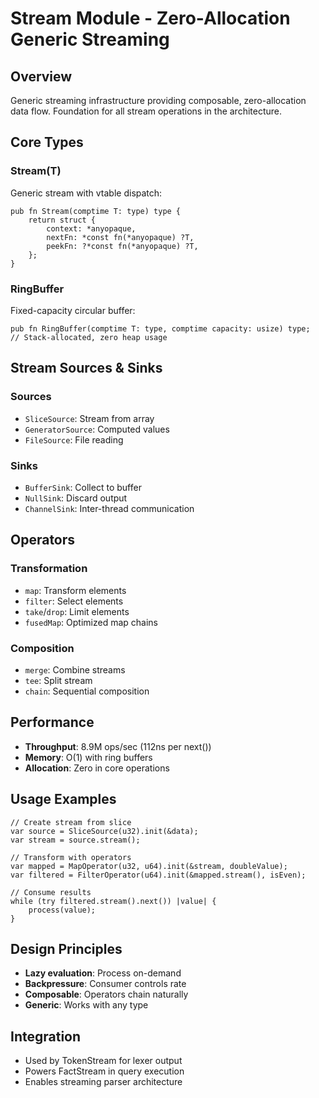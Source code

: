 # Stream Module - Zero-Allocation Generic Streaming

## Overview
Generic streaming infrastructure providing composable, zero-allocation data flow. Foundation for all stream operations in the architecture.

## Core Types

### Stream(T)
Generic stream with vtable dispatch:
```zig
pub fn Stream(comptime T: type) type {
    return struct {
        context: *anyopaque,
        nextFn: *const fn(*anyopaque) ?T,
        peekFn: ?*const fn(*anyopaque) ?T,
    };
}
```

### RingBuffer
Fixed-capacity circular buffer:
```zig
pub fn RingBuffer(comptime T: type, comptime capacity: usize) type;
// Stack-allocated, zero heap usage
```

## Stream Sources & Sinks

### Sources
- `SliceSource`: Stream from array
- `GeneratorSource`: Computed values
- `FileSource`: File reading

### Sinks
- `BufferSink`: Collect to buffer
- `NullSink`: Discard output
- `ChannelSink`: Inter-thread communication

## Operators

### Transformation
- `map`: Transform elements
- `filter`: Select elements
- `take`/`drop`: Limit elements
- `fusedMap`: Optimized map chains

### Composition
- `merge`: Combine streams
- `tee`: Split stream
- `chain`: Sequential composition

## Performance
- **Throughput**: 8.9M ops/sec (112ns per next())
- **Memory**: O(1) with ring buffers
- **Allocation**: Zero in core operations

## Usage Examples
```zig
// Create stream from slice
var source = SliceSource(u32).init(&data);
var stream = source.stream();

// Transform with operators
var mapped = MapOperator(u32, u64).init(&stream, doubleValue);
var filtered = FilterOperator(u64).init(&mapped.stream(), isEven);

// Consume results
while (try filtered.stream().next()) |value| {
    process(value);
}
```

## Design Principles
- **Lazy evaluation**: Process on-demand
- **Backpressure**: Consumer controls rate
- **Composable**: Operators chain naturally
- **Generic**: Works with any type

## Integration
- Used by TokenStream for lexer output
- Powers FactStream in query execution
- Enables streaming parser architecture